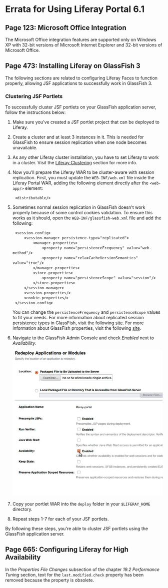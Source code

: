 # Errata for Using Liferay Portal 6.1

## Page 123: Microsoft Office Integration

The Microsoft Office integration features are supported only on Windows XP with
32-bit versions of Microsoft Internet Explorer and 32-bit versions of Microsoft
Office.

## Page 473: Installing Liferay on GlassFish 3

The following sections are related to configuring Liferay Faces to function
properly, allowing JSF applications to successfully work in GlassFish 3.

### Clustering JSF Portlets

To successfully cluster JSF portlets on your GlassFish application server,
follow the instructions below:

1. Make sure you've created a JSF portlet project that can be deployed to
   Liferay.

2. Create a cluster and at least 3 instances in it. This is needed for GlassFish
   to ensure session replication when one node becomes unavailable.

3. As any other Liferay cluster installation, you have to set Liferay to work in
   a cluster. Visit the [Liferay Clustering](https://dev.liferay.com/discover/portal/-/knowledge_base/6-1/liferay-clustering)
   section for more info.

4. Now you'll prepare the Liferay WAR to be cluster-aware with session
   replication. First, you must update the `WEB-INF/web.xml` file inside the
   Liferay Portal WAR, adding the following element directly after the
   `<web-app/>` element:

        <distributable/>

5. Sometimes normal session replication in GlassFish doesn't work properly
   because of some control cookies validation. To ensure this works as it
   should, open the `WEB-INF/glassfish-web.xml` file and add the following:

        <session-config>
            <session-manager persistence-type="replicated">
                <manager-properties>
                    <property name="persistenceFrequency" value="web-method"/>
                    <property name="relaxCacheVersionSemantics" value="true"/>
                </manager-properties>
                <store-properties>
                    <property name="persistenceScope" value="session"/>
                </store-properties>
            </session-manager>
            <session-properties/>
            <cookie-properties/>
        </session-config>

    You can change the `persistenceFrequency` and `persistenceScope` values to
    fit your needs. For more information about replicated session persistence
    types in GlassFish, visit the following
    [site](https://docs.oracle.com/cd/E18930_01/html/821-2418/beaha.html#gdshu).
    For more information about GlassFish properties, visit the following
    [site](https://docs.oracle.com/cd/E18930_01/html/821-2417/beaum.html#SJSASEEADGbeaum).

6. Navigate to the GlassFish Admin Console and check *Enabled* next to
   *Availability*.

    ![Figure 1: Make sure to check the *Enabled* checkbox in the GlassFish Admin Console.](../../images/glassfish-jsf-clustering.png)

7. Copy your portlet WAR into the `deploy` folder in your `$LIFERAY_HOME`
   directory.

8. Repeat steps 1-7 for each of your JSF portlets.

By following these steps, you're able to cluster JSF portlets using the
GlassFish application server.

## Page 665: Configuring Liferay for High Availability

In the *Properties File Changes* subsection of the chapter *19.2 Performance 
Tuning* section, text for the `last.modified.check` property has been removed
because the property is obsolete.

